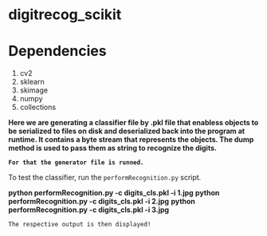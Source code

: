 # digitrecog_scikit

# Dependencies
1. cv2
2. sklearn
3. skimage
4. numpy
5. collections

**Here we are generating a classifier file by .pkl file that enabless objects to be serialized to files on disk and deserialized back into the program at runtime. It contains a byte stream that represents the objects. The dump method is used to pass them as string to recognize the digits.**

**`For that the generator file is runned. `**

To test the classifier, run the `performRecognition.py` script.

**python performRecognition.py -c digits_cls.pkl -i 1.jpg**
**python performRecognition.py -c digits_cls.pkl -i 2.jpg**
**python performRecognition.py -c digits_cls.pkl -i 3.jpg**

`The respective output is then displayed!`
